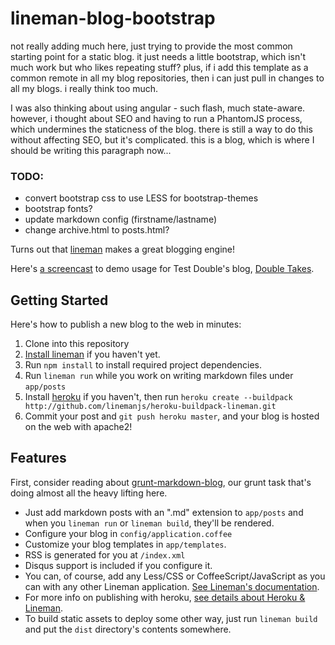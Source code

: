 # lineman-blog-bootstrap

not really adding much here, just trying to provide the most common starting point for a static blog. 
it just needs a little bootstrap, which isn't much work but who likes repeating stuff?  plus, if
i add this template as a common remote in all my blog repositories, then i can just pull in changes
to all my blogs.  i really think too much.

I was also thinking about using angular - such flash, much state-aware.  
however, i thought about SEO and having to run a PhantomJS process, 
which undermines the staticness of the blog.  there is still a way to do this
without affecting SEO, but it's complicated.  this is a blog, which is where
I should be writing this paragraph now...

### TODO:
- convert bootstrap css to use LESS for bootstrap-themes
- bootstrap fonts?
- update markdown config (firstname/lastname)
- change archive.html to posts.html?

Turns out that [lineman](http://linemanjs.com) makes a great blogging engine!

Here's [a screencast](https://www.youtube.com/watch?v=raznFJedCZM) to demo usage for Test Double's blog, [Double Takes](http://blog.testdouble.com).

## Getting Started

Here's how to publish a new blog to the web in minutes:

1. Clone into this repository
2. [Install lineman](https://github.com/linemanjs/lineman#getting-started) if you haven't yet.
3. Run `npm install` to install required project dependencies.
4. Run `lineman run` while you work on writing markdown files under `app/posts`
5. Install [heroku](https://toolbelt.heroku.com) if you haven't, then run `heroku create --buildpack http://github.com/linemanjs/heroku-buildpack-lineman.git`
6. Commit your post and `git push heroku master`, and your blog is hosted on the web with apache2!

## Features

First, consider reading about [grunt-markdown-blog](https://github.com/testdouble/grunt-markdown-blog), our grunt task that's doing almost all the heavy lifting here.

* Just add markdown posts with an ".md" extension to `app/posts` and when you `lineman run` or `lineman build`, they'll be rendered.
* Configure your blog in `config/application.coffee`
* Customize your blog templates in `app/templates`.
* RSS is generated for you at `/index.xml`
* Disqus support is included if you configure it.
* You can, of course, add any Less/CSS or CoffeeScript/JavaScript as you can with any other Lineman application. [See Lineman's documentation](https://github.com/linemanjs/lineman).
* For more info on publishing with heroku, [see details about Heroku & Lineman](https://github.com/linemanjs/lineman#heroku).
* To build static assets to deploy some other way, just run `lineman build` and put the `dist` directory's contents somewhere.



